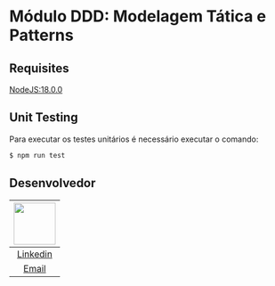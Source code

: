 # Módulo DDD: Modelagem Tática e Patterns

## Requisites

[NodeJS:18.0.0](https://nodejs.org/en/)

## Unit Testing
Para executar os testes unitários é necessário executar o comando:

```bash
$ npm run test
```

## Desenvolvedor


| [<img src="https://avatars.githubusercontent.com/u/79429654?v=4" width="75px;"/>](https://github.com/giovanifranz) |
| :-: |
|[Linkedin](https://www.linkedin.com/in/giovanifranz)|
|[Email](mailto:giovanifranz151@gmail.com)|
